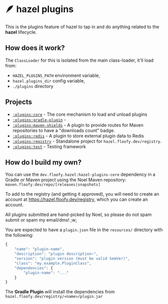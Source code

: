 # 🪶 hazel plugins
This is the plugins feature of hazel to tap in and do anything related to the **hazel** lifecycle.

## How does it work?
The `ClassLoader` for this is isolated from the main class-loader, it'll load from:

- `HAZEL_PLUGINS_PATH` environment variable,
- `hazel.plugins_dir` config variable,
- `./plugins` directory

## Projects
- [`:plugins:core`](./core) - The core mechanism to load and unload plugins
- [`:plugins:gradle-plugin`](./gradle-plugin) - 
- [`:plugins:maven-shields`](./maven-shields) - A plugin to provide routes for Maven repositories to have a "downloads count" badge.
- [`:plugins:redis`](./redis) - A plugin to store external plugin data to Redis
- [`:plugins:registry`](./registry) - Standalone project for `hazel.floofy.dev/registry`.
- [`:plugins:test`](./test) - Testing framework

## How do I build my own?
You can use the `dev.floofy.hazel:hazel-plugins-core` dependency in a Gradle or Maven project using the Noel Maven repository: `maven.floofy.dev/repo/[releases|snapshots]`

To add to the registry (and getting it approved), you will need to create an account at https://hazel.floofy.dev/registry, which
you can create an account.

All plugins submitted are hand-picked by Noel, so please do not spam submit or spam my email/dms! ;w;

You are expected to have a `plugin.json` file in the `resources/` directory with the following:

```javascript
{
    "name": "plugin-name",
    "description": "plugin description~",
    "version": "plugin version (must be valid SemVer)",
    "class": "my.example.PluginClass",
    "dependencies": {
        "plugin-name": "..."
    }
}
```

The **Gradle Plugin** will install the dependencies from `hazel.floofy.dev/registry/<name>/plugin.jar`
